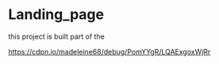 # Landing_page

this project is built part of the 

https://cdpn.io/madeleine68/debug/PomYYgR/LQAExgoxWjRr
